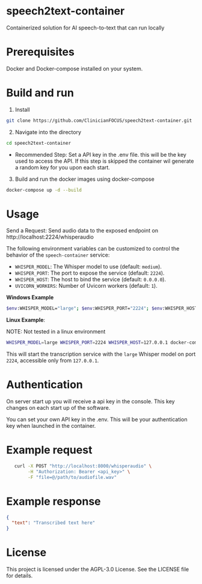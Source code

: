 # speech2text-container

Containerized solution for AI speech-to-text that can run locally

# Prerequisites

Docker and Docker-compose installed on your system.

# Build and run

1. Install

```bash
git clone https://github.com/ClinicianFOCUS/speech2text-container.git
```

2. Navigate into the directory

```bash
cd speech2text-container
```

- Recommended Step: Set a API key in the .env file. this will be the key used to access the API. If this step is skipped the container wil generate a random key for you upon each start.

3. Build and run the docker images using docker-compose

```bash
docker-compose up -d --build
```

# Usage

Send a Request: Send audio data to the exposed endpoint on http://localhost:2224/whisperaudio

The following environment variables can be customized to control the behavior of the `speech-container` service:

- `WHISPER_MODEL`: The Whisper model to use (default: `medium`).
- `WHISPER_PORT`: The port to expose the service (default: `2224`).
- `WHISPER_HOST`: The host to bind the service (default: `0.0.0.0`).
- `UVICORN_WORKERS`: Number of Uvicorn workers (default: `1`).

**Windows Example**

```Bash
$env:WHISPER_MODEL="large"; $env:WHISPER_PORT="2224"; $env:WHISPER_HOST="127.0.0.1"; docker-compose up -d --build
```

**Linux Example**:

NOTE: Not tested in a linux environment

```bash
WHISPER_MODEL=large WHISPER_PORT=2224 WHISPER_HOST=127.0.0.1 docker-compose up -d --build

```

This will start the transcription service with the `large` Whisper model on port `2224`, accessible only from `127.0.0.1`.

# Authentication

On server start up you will receive a api key in the console. This key changes on each start up of the software.

You can set your own API key in the .env. This will be your authentication key when launched in the container.

# Example request

```bash
   curl -X POST "http://localhost:8000/whisperaudio" \
        -H "Authorization: Bearer <api_key>" \
        -F "file=@/path/to/audiofile.wav"
```

# Example response

```json
{
  "text": "Transcribed text here"
}
```

# License

This project is licensed under the AGPL-3.0 License. See the LICENSE file for details.
